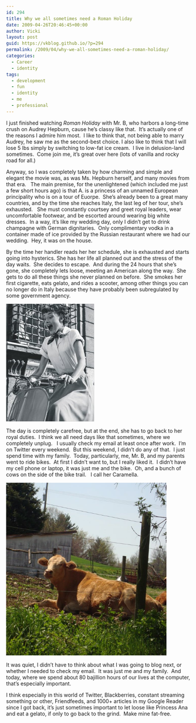 ```yaml
---
id: 294
title: Why we all sometimes need a Roman Holiday
date: 2009-04-26T20:46:45+00:00
author: Vicki
layout: post
guid: https://vkblog.github.io/?p=294
permalink: /2009/04/why-we-all-sometimes-need-a-roman-holiday/
categories:
  - Career
  - identity
tags:
  - development
  - fun
  - identity
  - me
  - professional
---
```

I just finished watching _Roman Holiday_ with Mr. B, who harbors a long-time crush on Audrey Hepburn, cause he&#8217;s classy like that.  It&#8217;s actually one of the reasons I admire him most.  I like to think that, not being able to marry Audrey, he saw me as the second-best choice. I also like to think that I will lose 5 lbs simply by switching to low-fat ice cream.  I live in delusion-land sometimes.  Come join me, it&#8217;s great over here (lots of vanilla and rocky road for all.)

Anyway, so I was completely taken by how charming and simple and elegant the movie was, as was Ms. Hepburn herself, and many movies from that era.   The main premise, for the unenlightened (which included me just a few short hours ago) is that A. is a princess of an unnamed European principality who is on a tour of Euorpe.  She&#8217;s already been to a great many countries, and by the time she reaches Italy, the last leg of her tour, she&#8217;s exhausted.   She must constantly courtsey and greet royal leaders, wear uncomfortable footwear, and be escorted around wearing big white dresses.  In a way, it&#8217;s like my wedding day, only I didn&#8217;t get to drink champagne with German dignitaries.  Only complimentary vodka in a container made of ice provided by the Russian restaurant where we had our wedding.  Hey, it was on the house.

By the time her handler reads her her schedule, she is exhausted and starts going into hysterics. She has her life all planned out and the stress of the day waits.  She decides to escape.  And during the 24 hours that she&#8217;s gone, she completely lets loose, meeting an American along the way.  She gets to do all these things she never planned on before.  She smokes her first cigarette, eats gelato, and rides a scooter, among other things you can no longer do in Italy because they have probably been subregulated by some government agency.

[<img class="aligncenter size-full wp-image-296" title="widget_aopnpazgjnt7kjybxeo1x0" src="https://raw.githubusercontent.com/vkblog/vkblog.github.io/master/public/img/2009/04/widget_aopnpazgjnt7kjybxeo1x0.jpg" alt="widget_aopnpazgjnt7kjybxeo1x0" width="240" height="320" />](https://raw.githubusercontent.com/vkblog/vkblog.github.io/master/public/img/2009/04/widget_aopnpazgjnt7kjybxeo1x0.jpg)

The day is completely carefree, but at the end, she has to go back to her royal duties.  I think we all need days like that sometimes, where we completely unplug.   I usually check my email at least once after work.  I&#8217;m on Twitter every weekend.  But this weekend, I didn&#8217;t do any of that.  I just spend time with my family.  Today, particularly, me, Mr. B, and my parents went to ride bikes.  At first I didn&#8217;t want to, but I really liked it.  I didn&#8217;t have my cell phone or laptop, it was just me and the bike.  Oh, and a bunch of cows on the side of the bike trail.   I call her Caramella.

[<img class="aligncenter size-full wp-image-297" title="dsc01268" src="https://raw.githubusercontent.com/vkblog/vkblog.github.io/master/public/img/2009/04/dsc01268.jpg" alt="dsc01268" width="437" height="470" />](https://raw.githubusercontent.com/vkblog/vkblog.github.io/master/public/img/2009/04/dsc01268.jpg)

It was quiet, I didn&#8217;t have to think about what I was going to blog next, or whether I needed to check my email.  It was just me and my family.  And today, where we spend about 80 bajillion hours of our lives at the computer, that&#8217;s especially important.

I think especially in this world of Twitter, Blackberries, constant streaming something or other, Friendfeeds, and 1000+ articles in my Google Reader since I got back, it&#8217;s just sometimes important to let loose like Princess Ana and eat a gelato, if only to go back to the grind.  Make mine fat-free.